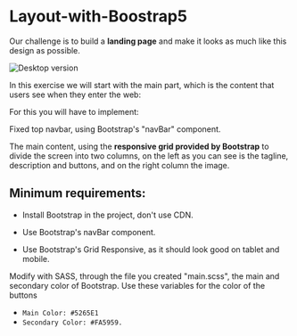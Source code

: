 # Layout-with-Boostrap5

Our challenge is to build a **landing page** and make it looks as much like this design as possible.

![Desktop version](./Recursos/Dise%C3%B1o/desktop-design.jpg)

In this exercise we will start with the main part, which is the content that users see when they enter the web:

For this you will have to implement:

Fixed top navbar, using Bootstrap's "navBar" component.

The main content, using the **responsive grid provided by Bootstrap** to divide the screen into two columns, on the left as you can see is the tagline, description and buttons, and on the right column the image.

## Minimum requirements:

- Install Bootstrap in the project, don't use CDN.

- Use Bootstrap's navBar component.

- Use Bootstrap's Grid Responsive, as it should look good on tablet and mobile.

Modify with SASS, through the file you created "main.scss", the main and secondary color of Bootstrap. Use these variables for the color of the buttons

- `Main Color: #5265E1`
- `Secondary Color: #FA5959.`
